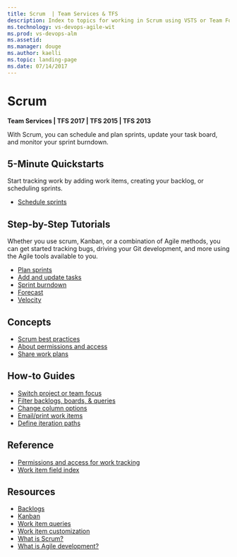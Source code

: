 ```yaml
---
title: Scrum  | Team Services & TFS
description: Index to topics for working in Scrum using VSTS or Team Foundation Server (TFS)  
ms.technology: vs-devops-agile-wit
ms.prod: vs-devops-alm
ms.assetid:  
ms.manager: douge
ms.author: kaelli
ms.topic: landing-page 
ms.date: 07/14/2017
---
```


# Scrum

<b>Team Services | TFS 2017 | TFS 2015 | TFS 2013</b> 

With Scrum, you can schedule and plan sprints, update your task board, and monitor your sprint burndown. 

<!---
## Overview  
[About Scrum](scrum-overview.md) 
[About teams and Agile tools](/vsts/work/about-teams-and-settings?toc=/vsts/work/scrum/toc.json&bc=/vsts/work/breadcrumb/toc.json)  
-->


## 5-Minute Quickstarts  

Start tracking work by adding work items, creating your backlog, or scheduling sprints.  
  
- [Schedule sprints](define-sprints.md)   

## Step-by-Step Tutorials

Whether you use scrum, Kanban, or a combination of Agile methods, you can get started tracking bugs, driving your Git development, and more using the Agile tools available to you. 

- [Plan sprints](sprint-planning.md)  
- [Add and update tasks](task-board.md)  
- [Sprint burndown](sprint-burndown.md)  
- [Forecast](forecast.md) 
- [Velocity](/vsts/report/guidance/team-velocity?toc=/vsts/work/scrum/toc.json&bc=/vsts/work/breadcrumb/toc.json) 
 

## Concepts          
- [Scrum best practices](../concepts/best-practices-scrum.md)    
- [About permissions and access](/vsts/work/permissions-access-work-tracking?toc=/vsts/work/scrum/toc.json&bc=/vsts/work/breadcrumb/toc.json)
- [Share work plans](/vsts/work/track/share-plans?toc=/vsts/work/scrum/toc.json&bc=/vsts/work/breadcrumb/toc.json) 


## How-to Guides
* [Switch project or team focus](/vsts/work/how-to/switch-team-context-work?toc=/vsts/work/scrum/toc.json&bc=/vsts/work/breadcrumb/toc.json)
* [Filter backlogs, boards, & queries](/vsts/work/how-to/filter-backlog-or-board?toc=/vsts/work/scrum/toc.json&bc=/vsts/work/breadcrumb/toc.json)
* [Change column options](/vsts/work/how-to/set-column-options?toc=/vsts/work/scrum/toc.json&bc=/vsts/work/breadcrumb/toc.json)  
* [Email/print work items](/vsts/work/how-to/email-work-items?toc=/vsts/work/scrum/toc.json&bc=/vsts/work/breadcrumb/toc.json)   
* [Define iteration paths](/vsts/work/customize/set-iteration-paths-sprints?toc=/vsts/work/scrum/toc.json&bc=/vsts/work/breadcrumb/toc.json)


## Reference   
- [Permissions and access for work tracking](/vsts/work/permissions-access-work-tracking?toc=/vsts/work/scrum/toc.json&bc=/vsts/work/breadcrumb/toc.json)
- [Work item field index](/vsts/work/guidance/work-item-field?toc=/vsts/work/scrum/toc.json&bc=/vsts/work/breadcrumb/toc.json)


## Resources 
- [Backlogs](../backlogs/index.md)
- [Kanban](../kanban/index.md)
- [Work item queries](../track/index.md)
- [Work item customization](../customize/index.md)
- [What is Scrum?](https://www.visualstudio.com/learn/what-is-scrum/)  
- [What is Agile development?](https://www.visualstudio.com/learn/what-is-agile-development/)  

